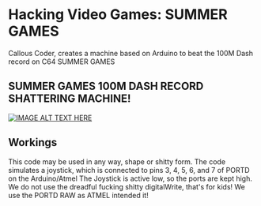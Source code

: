 # Hacking Video Games: SUMMER GAMES
Callous Coder, creates a machine based on Arduino to beat the 100M Dash record on C64 SUMMER GAMES


## SUMMER GAMES 100M DASH RECORD SHATTERING MACHINE!
[![IMAGE ALT TEXT HERE](https://img.youtube.com/vi/trGgIdVOuLY/0.jpg)](https://www.youtube.com/watch?v=trGgIdVOuLY)

## Workings
This code may be used in any way, shape or shitty form.
The code simulates a joystick, which is connected to pins
3, 4, 5, 6, and 7 of PORTD on the Arduino/Atmel
The Joystick is active low, so the ports are kept high.
We do not use the dreadful fucking shitty digitalWrite, that's for kids!
We use the PORTD RAW as ATMEL intended it!
 
